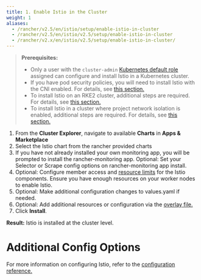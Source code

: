 ```yaml
---
title: 1. Enable Istio in the Cluster
weight: 1
aliases:
  - /rancher/v2.5/en/istio/setup/enable-istio-in-cluster
  - /rancher/v2.5/en/istio/v2.5/setup/enable-istio-in-cluster
  - /rancher/v2.x/en/istio/v2.5/setup/enable-istio-in-cluster/
---
```


>**Prerequisites:**
>
>- Only a user with the `cluster-admin` [Kubernetes default role](https://kubernetes.io/docs/reference/access-authn-authz/rbac/#user-facing-roles) assigned can configure and install Istio in a Kubernetes cluster.
>- If you have pod security policies, you will need to install Istio with the CNI enabled. For details, see [this section.]({{<baseurl>}}/rancher/v2.5/en/istio/v2.5/configuration-reference/enable-istio-with-psp)
>- To install Istio on an RKE2 cluster, additional steps are required. For details, see [this section.]({{<baseurl>}}/rancher/v2.5/en/istio/v2.5/configuration-reference/rke2/)
>- To install Istio in a cluster where project network isolation is enabled, additional steps are required. For details, see [this section.]({{<baseurl>}}/rancher/v2.5/en/istio/v2.5/configuration-reference/canal-and-project-network)

1. From the **Cluster Explorer**, navigate to available **Charts** in **Apps & Marketplace** 
1. Select the Istio chart from the rancher provided charts
1. If you have not already installed your own monitoring app, you will be prompted to install the rancher-monitoring app. Optional: Set your Selector or Scrape config options on rancher-monitoring app install. 
1. Optional: Configure member access and [resource limits]({{<baseurl>}}/rancher/v2.5/en/istio/resources/) for the Istio components. Ensure you have enough resources on your worker nodes to enable Istio.
1. Optional: Make additional configuration changes to values.yaml if needed.
1. Optional: Add additional resources or configuration via the [overlay file.]({{<baseurl>}}/rancher/v2.5/en/istio/v2.5/configuration-reference/#overlay-file)
1. Click **Install**.

**Result:** Istio is installed at the cluster level.

# Additional Config Options

For more information on configuring Istio, refer to the [configuration reference.]({{<baseurl>}}/rancher/v2.5/en/istio/v2.5/configuration-reference)
